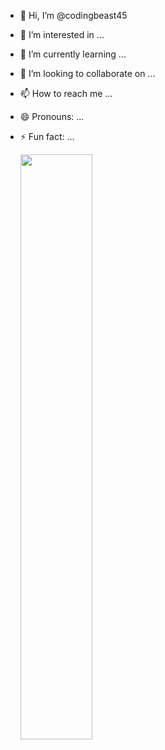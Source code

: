 - 👋 Hi, I’m @codingbeast45
- 👀 I’m interested in ...
- 🌱 I’m currently learning ...
- 💞️ I’m looking to collaborate on ...
- 📫 How to reach me ...
- 😄 Pronouns: ...
- ⚡ Fun fact: ...


  <img src="https://github-readme-streak-stats.herokuapp.com/?user=beast-45&theme=highcontrast&hide_border=false" width="49%"/>
<!---
codingbeast45/codingbeast45 is a ✨ special ✨ repository because its `README.md` (this file) appears on your GitHub profile.
You can click the Preview link to take a look at your changes.
--->
